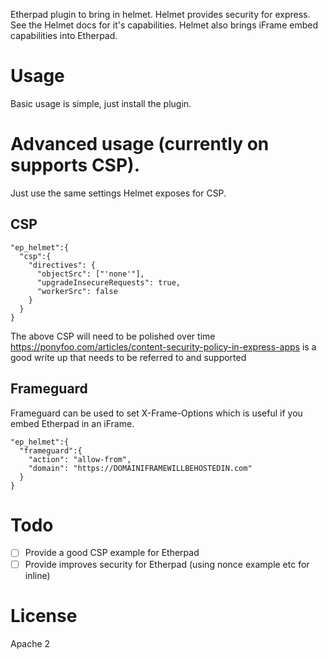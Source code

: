 Etherpad plugin to bring in helmet.  Helmet provides security for express.  See the Helmet docs for it's capabilities.  Helmet also brings iFrame embed capabilities into Etherpad.

# Usage
Basic usage is simple, just install the plugin.

# Advanced usage (currently on supports CSP).
Just use the same settings Helmet exposes for CSP.

## CSP
```
"ep_helmet":{
  "csp":{
    "directives": {
      "objectSrc": ["'none'"],
      "upgradeInsecureRequests": true,
      "workerSrc": false
    }
  }
}
```
The above CSP will need to be polished over time
https://ponyfoo.com/articles/content-security-policy-in-express-apps is a good write up that needs to be referred to and supported

## Frameguard
Frameguard can be used to set X-Frame-Options which is useful if you embed Etherpad in an iFrame.
```
"ep_helmet":{
  "frameguard":{
    "action": "allow-from",
    "domain": "https://DOMAINIFRAMEWILLBEHOSTEDIN.com"
  }
}
```

# Todo
 - [ ] Provide a good CSP example for Etherpad
 - [ ] Provide improves security for Etherpad (using nonce example etc for inline)

# License
Apache 2
